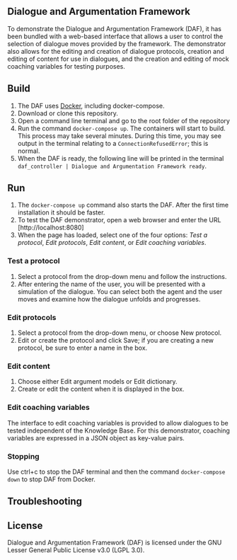 ## Dialogue and Argumentation Framework
To demonstrate the Dialogue and Argumentation Framework (DAF), it has been bundled with a web-based interface that allows a user to control the selection of dialogue moves provided by the framework. The demonstrator also allows for the editing and creation of dialogue protocols, creation and editing of content for use in dialogues, and the creation and editing of mock coaching variables for testing purposes.

## Build
1. The DAF uses [Docker](https://www.docker.com/), including docker-compose.
2. Download or clone this repository.
3. Open a command line terminal and go to the root folder of the repository
4. Run the command `docker-compose up`. The containers will start to build. This process may take several minutes. During this time, you
may see output in the terminal relating to a `ConnectionRefusedError`; this is normal.
5. When the DAF is ready, the following line will be printed in the terminal `daf_controller | Dialogue and Argumentation Framework ready`.

## Run
1. The `docker-compose up` command also starts the DAF. After the first time installation it should be faster.
2. To test the DAF demonstrator, open a web browser and enter the URL [http://localhost:8080]
3. When the page has loaded, select one of the four options: *Test a protocol*, *Edit protocols*, *Edit content*, or *Edit coaching variables*.

### Test a protocol
1. Select a protocol from the drop-down menu and follow the instructions.
2. After entering the name of the user, you will be presented with a simulation of the dialogue. You can select both the agent and the user moves and examine how the dialogue unfolds and progresses.
### Edit protocols
1. Select a protocol from the drop-down menu, or choose New protocol.
2. Edit or create the protocol and click Save; if you are creating a new protocol, be sure to enter a name in the box.
### Edit content
1. Choose either Edit argument models or Edit dictionary.
2. Create or edit the content when it is displayed in the box.
### Edit coaching variables
The interface to edit coaching variables is provided to allow dialogues to be tested independent of the Knowledge Base. For this
demonstrator, coaching variables are expressed in a JSON object as key-value pairs.
### Stopping
Use ctrl+c to stop the DAF terminal and then the command `docker-compose down` to stop DAF from Docker.

## Troubleshooting

## License
Dialogue and Argumentation Framework (DAF) is licensed under the GNU Lesser General Public License v3.0 (LGPL 3.0).
